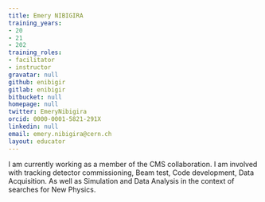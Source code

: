 ```yaml
---
title: Emery NIBIGIRA
training_years:
- 20
- 21
- 202
training_roles:
- facilitator
- instructor
gravatar: null
github: enibigir
gitlab: enibigir
bitbucket: null
homepage: null
twitter: EmeryNibigira
orcid: 0000-0001-5821-291X
linkedin: null
email: emery.nibigira@cern.ch
layout: educator
---
```


I am currently working as a member of the CMS collaboration. I am involved with tracking detector commissioning, Beam test, Code development, Data Acquisition. As well as Simulation and Data Analysis in the context of searches for New Physics.
